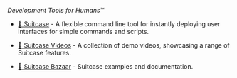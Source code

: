 _Development Tools for Humans™_

- [🧳 Suitcase](https://github.com/Impedimenta/Suitcase) - A flexible command line tool for instantly deploying user interfaces for simple commands and scripts.

- [🎥 Suitcase Videos](https://vimeo.com/showcase/7102180) - A collection of demo videos, showcasing a range of Suitcase features. 

- [🧳 Suitcase Bazaar](https://impedimenta.github.io/Suitcase-Bazaar/) - Suitcase examples and documentation.
